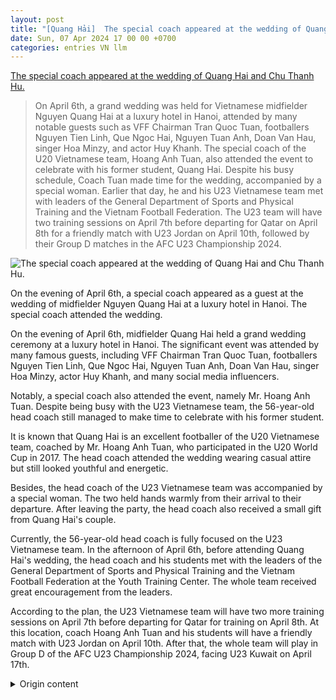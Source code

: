 ```yaml
---
layout: post
title: "[Quang Hải]  The special coach appeared at the wedding of Quang Hai and Chu Thanh Hu."
date: Sun, 07 Apr 2024 17 00 00 +0700
categories: entries VN llm
---
```

[ The special coach appeared at the wedding of Quang Hai and Chu Thanh Hu.](https://bongda24h.vn/bong-da-viet-nam/hlv-dac-biet-xuat-hien-tai-dam-cuoi-cua-quang-hai-va-chu-thanh-huyen-168-384365.html)

> On April 6th, a grand wedding was held for Vietnamese midfielder Nguyen Quang Hai at a luxury hotel in Hanoi, attended by many notable guests such as VFF Chairman Tran Quoc Tuan, footballers Nguyen Tien Linh, Que Ngoc Hai, Nguyen Tuan Anh, Doan Van Hau, singer Hoa Minzy, and actor Huy Khanh. The special coach of the U20 Vietnamese team, Hoang Anh Tuan, also attended the event to celebrate with his former student, Quang Hai. Despite his busy schedule, Coach Tuan made time for the wedding, accompanied by a special woman. Earlier that day, he and his U23 Vietnamese team met with leaders of the General Department of Sports and Physical Training and the Vietnam Football Federation. The U23 team will have two training sessions on April 7th before departing for Qatar on April 8th for a friendly match with U23 Jordan on April 10th, followed by their Group D matches in the AFC U23 Championship 2024.

![ The special coach appeared at the wedding of Quang Hai and Chu Thanh Hu.](https://static.bongda24h.vn/medias/standard/2024/04/07/436805222_2733550443467429_6755425167513238796_n-0704091813.jpeg)

 On the evening of April 6th, a special coach appeared as a guest at the wedding of midfielder Nguyen Quang Hai at a luxury hotel in Hanoi. The special coach attended the wedding.

On the evening of April 6th, midfielder Quang Hai held a grand wedding ceremony at a luxury hotel in Hanoi. The significant event was attended by many famous guests, including VFF Chairman Tran Quoc Tuan, footballers Nguyen Tien Linh, Que Ngoc Hai, Nguyen Tuan Anh, Doan Van Hau, singer Hoa Minzy, actor Huy Khanh, and many social media influencers.

Notably, a special coach also attended the event, namely Mr. Hoang Anh Tuan. Despite being busy with the U23 Vietnamese team, the 56-year-old head coach still managed to make time to celebrate with his former student.

It is known that Quang Hai is an excellent footballer of the U20 Vietnamese team, coached by Mr. Hoang Anh Tuan, who participated in the U20 World Cup in 2017. The head coach attended the wedding wearing casual attire but still looked youthful and energetic.

Besides, the head coach of the U23 Vietnamese team was accompanied by a special woman. The two held hands warmly from their arrival to their departure. After leaving the party, the head coach also received a small gift from Quang Hai's couple.

Currently, the 56-year-old head coach is fully focused on the U23 Vietnamese team. In the afternoon of April 6th, before attending Quang Hai's wedding, the head coach and his students met with the leaders of the General Department of Sports and Physical Training and the Vietnam Football Federation at the Youth Training Center. The whole team received great encouragement from the leaders.

According to the plan, the U23 Vietnamese team will have two more training sessions on April 7th before departing for Qatar for training on April 8th. At this location, coach Hoang Anh Tuan and his students will have a friendly match with U23 Jordan on April 10th. After that, the whole team will play in Group D of the AFC U23 Championship 2024, facing U23 Kuwait on April 17th.

<details>
  <summary>Origin content</summary>
  ---
layout: post
title: " [Quang Hải] HLV đặc biệt xuất hiện tại đám cưới của Quang Hải và Chu Thanh Hu"
date: Sun, 07 Apr 2024 17:00:00 +0700
categories: entries VN
---
[HLV đặc biệt xuất hiện tại đám cưới của Quang Hải và Chu Thanh Hu](https://bongda24h.vn/bong-da-viet-nam/hlv-dac-biet-xuat-hien-tai-dam-cuoi-cua-quang-hai-va-chu-thanh-huyen-168-384365.html)

![HLV đặc biệt xuất hiện tại đám cưới của Quang Hải và Chu Thanh Hu](https://static.bongda24h.vn/medias/standard/2024/04/07/436805222_2733550443467429_6755425167513238796_n-0704091813.jpeg)

Trong buổi tối ngày 6/4, một vị HLV đặc biệt đã có mặt chung vui cùng tiền vệ Nguyễn Quang Hải tại lễ cưới ở khách sạn hạng sang ở Hà Nội.

Trong buổi tối ngày 6/4, một vị HLV đặc biệt đã có mặt chung vui cùng tiền vệ Nguyễn Quang Hải tại lễ cưới ở khách sạn hạng sang ở Hà Nội.

HLV đặc biệt xuất hiện tại lễ cưới của Quang Hải

Tối ngày 6/4, tiền vệ Quang Hải đã tổ chức lễ cưới hoành tráng tại một khách sạn hạng sang ở Hà Nội. Sự kiện trọng đại này có sự xuất hiện của những khách mời nổi tiếng như chủ tịch VFF Trần Quốc Tuấn, các cầu thủ Nguyễn Tiến Linh, Quế Ngọc Hải, Nguyễn Tuấn Anh, Đoàn Văn Hậu, ca sĩ Hòa Minzy, diễn viên Huy Khánh và nhiều ngôi sao có tầm ảnh hưởng trên mạng xã hội.

Đáng chú ý, cũng trong buổi lễ này đã có sự xuất hiện của một huấn luyện viên đặc biệt, đó là ông Hoàng Anh Tuấn. Mặc dù đang rất bận rộn với đội tuyển U23 Việt Nam, tuy nhiên nhà cầm quân 56 tuổi vẫn sắp xếp thời gian để chung vui cùng cậu học trò cũ.

Được biết, Quang Hải là cầu thủ xuất sắc nhất thuộc lứa U20 Việt Nam cùng HLV Hoàng Anh Tuấn tham dự U20 World Cup vào năm 2017. HLV Hoàng Anh Tuấn xuất hiện tại lễ cưới với trang phục sơ mi gọn gàng, nhưng cũng không kém phần trẻ trung, năng động.

HLV Hoàng Anh Tuấn dự lễ cưới của Quang Hải hôm 6/4

Bên cạnh, HLV trưởng đội tuyển U23 Việt Nam còn có sự đồng hành của một người phụ nữ đặc biệt. Cả hai khoác tay thân mật từ khi xuất hiện tới lúc ra về. Sau khi rời buổi tiệc, HLV Hoàng Anh Tuấn cũng được vợ chồng Quang Hải tặng một món quà nhỏ.

Ở thời điểm hiện tại, nhà cầm quân 56 tuổi đang tập trung tối đa thời gian cho ĐT U23 Việt Nam. Trong buổi chiều ngày 6/4, trước khi tham dự lễ cưới Quang Hải, HLV Hoàng Anh Tuấn cùng các học trò đã có buổi gặp mặt lãnh đạo Cục TDTT và Liên đoàn bóng đá Việt Nam tại Trung tâm đào tạo trẻ. Toàn đội đã nhận được sự động viên khích lệ lớn tới từ các lãnh đạo.

Theo kế hoạch, ĐT U23 Việt Nam sẽ có thêm 2 buổi tập nữa trong ngày 7/4 trước khi lên đường sang Qatar tập huấn vào ngày 8/4. Tại đây, HLV Hoàng Anh Tuấn và các học trò sẽ có trận giao hữu cọ xát với U23 Jordan vào ngày 10/4. Sau đó, toàn đội sẽ có trận ra quân tại bảng D VCK U23 châu Á 2024, gặp U23 Kuwait vào ngày 17/4.


</details>

